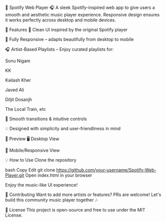 🎵 Spotify Web Player 🎧
A sleek Spotify-inspired web app to give users a smooth and aesthetic music player experience. Responsive design ensures it works perfectly across desktop and mobile devices.

🚀 Features
🎨 Clean UI inspired by the original Spotify player

📱 Fully Responsive – adapts beautifully from desktop to mobile

🎧 Artist-Based Playlists – Enjoy curated playlists for:

Sonu Nigam

KK

Kailash Kher

Javed Ali

Diljit Dosanjh

The Local Train, etc

🔄 Smooth transitions & intuitive controls

💡 Designed with simplicity and user-friendliness in mind

📸 Preview
🖥️ Desktop View


📱 Mobile/Responsive View


💡 How to Use
Clone the repository

bash
Copy
Edit
git clone https://github.com/your-username/Spotify-Web-Player.git
Open index.html in your browser

Enjoy the music-like UI experience!

🤝 Contributing
Want to add more artists or features? PRs are welcome! Let's build this community music player together 🎶

📜 License
This project is open-source and free to use under the MIT License.
